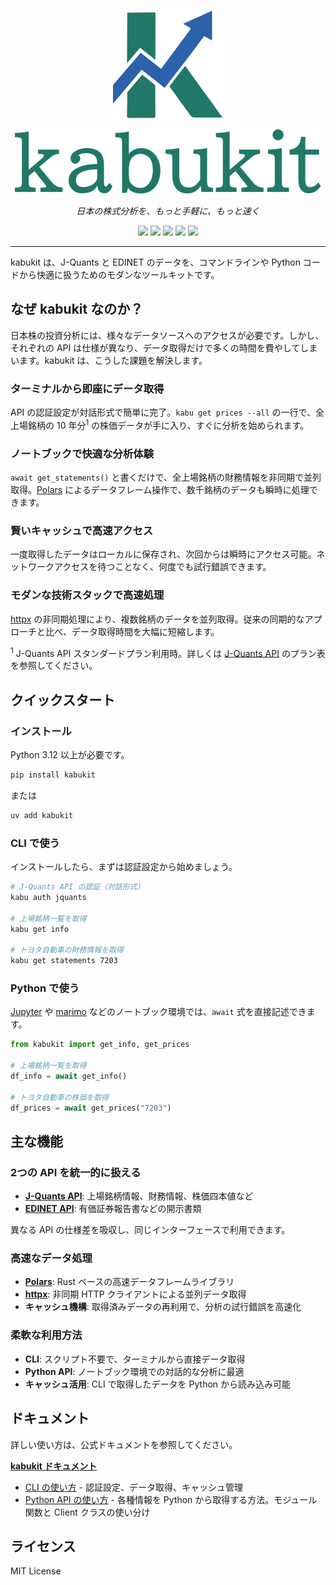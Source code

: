 <p align="center">
  <img src="https://raw.githubusercontent.com/daizutabi/kabukit/main/docs/assets/images/logo.svg" alt="Kabukit Logo"">
</p>

<p align="center">
  <img src="https://raw.githubusercontent.com/daizutabi/kabukit/main/docs/assets/images/kabukit.svg" alt="Kabukit">
</p>

<p align="center">
  <em>日本の株式分析を、もっと手軽に、もっと速く</em>
</p>

<p align="center">
  <a href="https://pypi.org/project/kabukit/"><img src="https://img.shields.io/pypi/v/kabukit.svg"/></a>
  <a href="https://pypi.org/project/kabukit/"><img src="https://img.shields.io/pypi/pyversions/kabukit.svg"/></a>
  <a href="https://github.com/daizutabi/kabukit/actions?query=event%3Apush+branch%3Amain"><img src="https://img.shields.io/github/actions/workflow/status/daizutabi/kabukit/code-quality-tests.yaml?branch=main&label=ci&logo=github"/></a>
  <a href="https://codecov.io/github/daizutabi/kabukit?branch=main"><img src="https://codecov.io/github/daizutabi/kabukit/graph/badge.svg?token=Yu6lAdVVnd"/></a>
  <a href="https://daizutabi.github.io/kabukit/"><img src="https://img.shields.io/badge/docs-latest-blue.svg"/></a>
</p>

---

kabukit は、J-Quants と EDINET のデータを、コマンドラインや Python コードから快適に扱うためのモダンなツールキットです。

## なぜ kabukit なのか？

日本株の投資分析には、様々なデータソースへのアクセスが必要です。しかし、それぞれの API は仕様が異なり、データ取得だけで多くの時間を費やしてしまいます。kabukit は、こうした課題を解決します。

### ターミナルから即座にデータ取得

API の認証設定が対話形式で簡単に完了。`kabu get prices --all` の一行で、全上場銘柄の 10 年分<sup>1</sup> の株価データが手に入り、すぐに分析を始められます。

### ノートブックで快適な分析体験

`await get_statements()` と書くだけで、全上場銘柄の財務情報を非同期で並列取得。[Polars](https://pola.rs/) によるデータフレーム操作で、数千銘柄のデータも瞬時に処理できます。

### 賢いキャッシュで高速アクセス

一度取得したデータはローカルに保存され、次回からは瞬時にアクセス可能。ネットワークアクセスを待つことなく、何度でも試行錯誤できます。

### モダンな技術スタックで高速処理

[httpx](https://www.python-httpx.org/) の非同期処理により、複数銘柄のデータを並列取得。従来の同期的なアプローチと比べ、データ取得時間を大幅に短縮します。

<sup>1</sup> J-Quants API スタンダードプラン利用時。詳しくは [J-Quants API](https://jpx-jquants.com/) のプラン表を参照してください。

## クイックスタート

### インストール

Python 3.12 以上が必要です。

```bash
pip install kabukit
```

または

```bash
uv add kabukit
```

### CLI で使う

インストールしたら、まずは認証設定から始めましょう。

```bash
# J-Quants API の認証（対話形式）
kabu auth jquants

# 上場銘柄一覧を取得
kabu get info

# トヨタ自動車の財務情報を取得
kabu get statements 7203
```

### Python で使う

[Jupyter](https://jupyter.org/) や [marimo](https://marimo.io/) などのノートブック環境では、`await` 式を直接記述できます。

```python
from kabukit import get_info, get_prices

# 上場銘柄一覧を取得
df_info = await get_info()

# トヨタ自動車の株価を取得
df_prices = await get_prices("7203")
```

## 主な機能

### 2つの API を統一的に扱える

- **[J-Quants API](https://jpx-jquants.com/)**: 上場銘柄情報、財務情報、株価四本値など
- **[EDINET API](https://disclosure2dl.edinet-fsa.go.jp/guide/static/disclosure/WZEK0110.html)**: 有価証券報告書などの開示書類

異なる API の仕様差を吸収し、同じインターフェースで利用できます。

### 高速なデータ処理

- **[Polars](https://pola.rs/)**: Rust ベースの高速データフレームライブラリ
- **[httpx](https://www.python-httpx.org/)**: 非同期 HTTP クライアントによる並列データ取得
- **キャッシュ機構**: 取得済みデータの再利用で、分析の試行錯誤を高速化

### 柔軟な利用方法

- **CLI**: スクリプト不要で、ターミナルから直接データ取得
- **Python API**: ノートブック環境での対話的な分析に最適
- **キャッシュ活用**: CLI で取得したデータを Python から読み込み可能

## ドキュメント

詳しい使い方は、公式ドキュメントを参照してください。

**[kabukit ドキュメント](https://daizutabi.github.io/kabukit/)**

- [CLI の使い方](https://daizutabi.github.io/kabukit/guides/cli/) - 認証設定、データ取得、キャッシュ管理
- [Python API の使い方](https://daizutabi.github.io/kabukit/guides/api/) - 各種情報を Python から取得する方法。モジュール関数と Client クラスの使い分け

## ライセンス

MIT License
